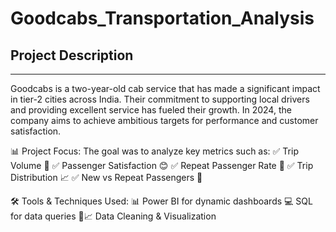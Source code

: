 # Goodcabs_Transportation_Analysis

Project Description
-----------------------
-----------------------
Goodcabs is a two-year-old cab service that has made a significant impact in tier-2 cities across India. Their commitment to supporting local drivers and providing excellent service has fueled their growth. In 2024, the company aims to achieve ambitious targets for performance and customer satisfaction.

📊 Project Focus:
The goal was to analyze key metrics such as:
✅ Trip Volume 🚖
✅ Passenger Satisfaction 😊
✅ Repeat Passenger Rate 🔄
✅ Trip Distribution 📈
✅ New vs Repeat Passengers 👥

🛠️ Tools & Techniques Used:
📊 Power BI for dynamic dashboards 
💻 SQL for data queries 
🧹📈 Data Cleaning & Visualization 
